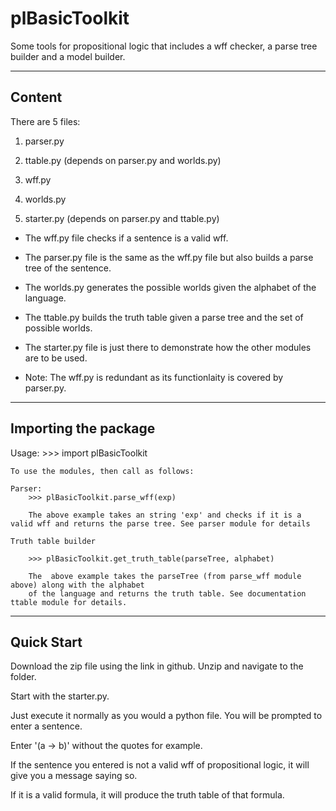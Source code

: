 # plBasicToolkit
Some tools for propositional logic that includes a wff checker, a parse tree builder and a model builder. 

-----------------------------------------------------------------------------
Content
-----------------------------------------------------------------------------

There are 5 files:

1) parser.py

2) ttable.py (depends on parser.py and worlds.py)

3) wff.py

4) worlds.py

5) starter.py (depends on parser.py and ttable.py)

- The wff.py file checks if a sentence is a valid wff.

- The parser.py file is the same as the wff.py file but also builds a parse tree of the
sentence.

- The worlds.py generates the possible worlds given the alphabet of the language.

- The ttable.py builds the truth table given a parse tree and the set of possible worlds.

- The starter.py file is just there to demonstrate how the other modules are to be used.

* Note: The wff.py is redundant as its functionlaity is covered by parser.py.

-----------------------------------------------------------------------------
Importing the package
-----------------------------------------------------------------------------


Usage:
	>>> import plBasicToolkit

	To use the modules, then call as follows:

	Parser:
		>>> plBasicToolkit.parse_wff(exp)

		The above example takes an string 'exp' and checks if it is a valid wff and returns the parse tree. See parser module for details

	Truth table builder

		>>> plBasicToolkit.get_truth_table(parseTree, alphabet)

		The  above example takes the parseTree (from parse_wff module above) along with the alphabet
		of the language and returns the truth table. See documentation ttable module for details. 

-----------------------------------------------------------------------------
Quick Start
-----------------------------------------------------------------------------
Download the zip file using the link in github. Unzip and navigate to the folder.

Start with the starter.py.

Just execute it normally as you would a python file.
You will be prompted to enter a sentence.
 
Enter '(a -> b)' without the quotes for example. 

If the sentence you entered is not a valid wff of propositional logic, it will
give you a message saying so. 

If it is a valid formula, it will produce the truth table of that formula.
